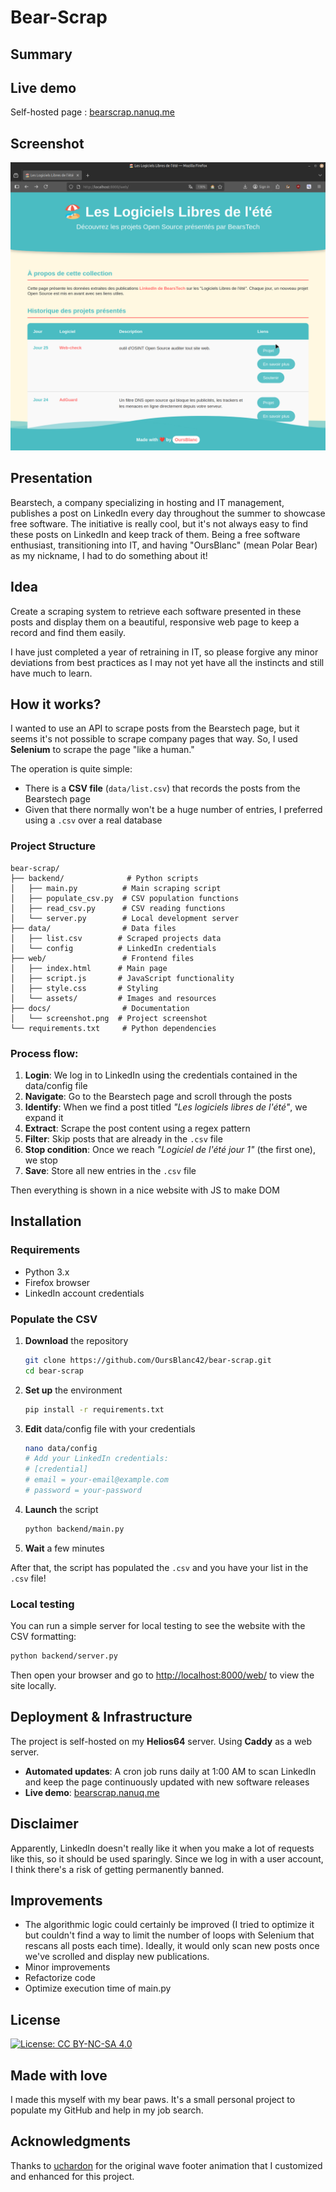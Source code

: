 # Bear-Scrap

## Summary

## Live demo

Self-hosted page : [bearscrap.nanuq.me](https://bearscrap.nanuq.me)

## Screenshot

![Screenshot](docs/screenshot.png)

## Presentation

Bearstech, a company specializing in hosting and IT management, publishes a post on LinkedIn every day throughout the summer to showcase free software. The initiative is really cool, but it's not always easy to find these posts on LinkedIn and keep track of them. Being a free software enthusiast, transitioning into IT, and having "OursBlanc" (mean Polar Bear) as my nickname, I had to do something about it!

## Idea

Create a scraping system to retrieve each software presented in these posts and display them on a beautiful, responsive web page to keep a record and find them easily.

I have just completed a year of retraining in IT, so please forgive any minor deviations from best practices as I may not yet have all the instincts and still have much to learn.

## How it works?

I wanted to use an API to scrape posts from the Bearstech page, but it seems it's not possible to scrape company pages that way. So, I used **Selenium** to scrape the page "like a human."

The operation is quite simple:

- There is a **CSV file** (`data/list.csv`) that records the posts from the Bearstech page
- Given that there normally won't be a huge number of entries, I preferred using a `.csv` over a real database

### Project Structure

```
bear-scrap/
├── backend/              # Python scripts
│   ├── main.py          # Main scraping script
│   ├── populate_csv.py  # CSV population functions
│   ├── read_csv.py      # CSV reading functions
│   └── server.py        # Local development server
├── data/                # Data files
│   ├── list.csv        # Scraped projects data
│   └── config          # LinkedIn credentials
├── web/                 # Frontend files
│   ├── index.html      # Main page
│   ├── script.js       # JavaScript functionality
│   ├── style.css       # Styling
│   └── assets/         # Images and resources
├── docs/                # Documentation
│   └── screenshot.png  # Project screenshot
└── requirements.txt     # Python dependencies
```

### Process flow:

1. **Login**: We log in to LinkedIn using the credentials contained in the data/config file
2. **Navigate**: Go to the Bearstech page and scroll through the posts
3. **Identify**: When we find a post titled _"Les logiciels libres de l'été"_, we expand it
4. **Extract**: Scrape the post content using a regex pattern
5. **Filter**: Skip posts that are already in the `.csv` file
6. **Stop condition**: Once we reach _"Logiciel de l'été jour 1"_ (the first one), we stop
7. **Save**: Store all new entries in the `.csv` file

Then everything is shown in a nice website with JS to make DOM

## Installation

### Requirements

- Python 3.x
- Firefox browser
- LinkedIn account credentials

### Populate the CSV

1. **Download** the repository

   ```bash
   git clone https://github.com/OursBlanc42/bear-scrap.git
   cd bear-scrap
   ```

2. **Set up** the environment

   ```bash
   pip install -r requirements.txt
   ```

3. **Edit** data/config file with your credentials

   ```bash
   nano data/config
   # Add your LinkedIn credentials:
   # [credential]
   # email = your-email@example.com
   # password = your-password
   ```

4. **Launch** the script

   ```bash
   python backend/main.py
   ```

5. **Wait** a few minutes

After that, the script has populated the `.csv` and you have your list in the `.csv` file!

### Local testing

You can run a simple server for local testing to see the website with the CSV formatting:

```bash
python backend/server.py
```

Then open your browser and go to [http://localhost:8000/web/](http://localhost:8000/web/) to view the site locally.

## Deployment & Infrastructure

The project is self-hosted on my **Helios64** server. Using **Caddy** as a web server.

- **Automated updates**: A cron job runs daily at 1:00 AM to scan LinkedIn and keep the page continuously updated with new software releases
- **Live demo**: [bearscrap.nanuq.me](https://bearscrap.nanuq.me)

## Disclaimer

Apparently, LinkedIn doesn't really like it when you make a lot of requests like this, so it should be used sparingly. Since we log in with a user account, I think there's a risk of getting permanently banned.

## Improvements

- The algorithmic logic could certainly be improved (I tried to optimize it but couldn't find a way to limit the number of loops with Selenium that rescans all posts each time). Ideally, it would only scan new posts once we've scrolled and display new publications.
- Minor improvements
- Refactorize code
- Optimize execution time of main.py

## License

[![License: CC BY-NC-SA 4.0](https://img.shields.io/badge/License-CC%20BY--NC--SA%204.0-lightgrey.svg)](https://creativecommons.org/licenses/by-nc-sa/4.0/)

## Made with love

I made this myself with my bear paws. It's a small personal project to populate my GitHub and help in my job search.

## Acknowledgments

Thanks to [uchardon](https://codepen.io/uchardon/pen/bxbqoG/) for the original wave footer animation that I customized and enhanced for this project.
